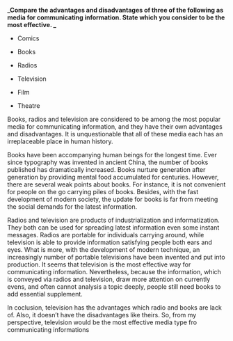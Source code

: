 **_Compare the advantages and disadvantages of three of the following as media for communicating information. State which you consider to be the most effective. _**

* Comics

* Books

* Radios

* Television

* Film

* Theatre


Books, radios and television are considered to be among the most popular media for communicating information, and they have their own advantages and disadvantages. It is unquestionable that all of these media each has an irreplaceable place in human history.

Books have been accompanying human beings for the longest time. Ever since typography was invented in ancient China, the number of books published has dramatically increased. Books nurture generation after generation by providing mental food accumulated for centuries. However, there are several weak points about books. For instance, it is not convenient for people on the go carrying piles of books. Besides, with the fast development of modern society, the update for books is far from meeting the social demands for the latest information.

Radios and television are products of industrialization and informatization. They both can be used for spreading latest information even some instant messages. Radios are portable for individuals carrying around, while television is able to provide information satisfying people both ears and eyes. What is more, with the development of modern technique, an increasingly number of portable televisions have been invented and put into production. It seems that television is the most effective way for communicating information. Nevertheless, because the information, which is conveyed via radios and television, draw more attention on currently evens, and often cannot analysis a topic deeply, people still need books to add essential supplement.

In coclusion, television has the advantages which radio and books are lack of. Also, it doesn’t have the disadvantages like theirs. So, from my perspective, television would be the most effective media type fro communicating informations

